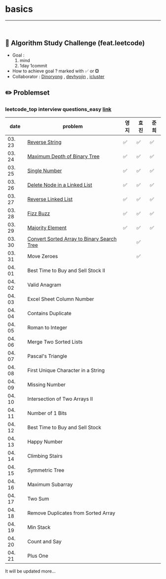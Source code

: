 # basics

---

<br>

## :notebook_with_decorative_cover: Algorithm Study Challenge (feat.leetcode)

- Goal :
  1. mind
  2. 1day 1commit
- How to achieve goal ? marked with :white_check_mark: or :negative_squared_cross_mark:
- Collaborator : [Dinoryong](https://github.com/Dinoryong) , [devhyojin]() , [icluster]()



## :pencil2: Problemset



### leetcode_top interview questions_easy [link](https://leetcode.com/problemset/algorithms/?difficulty=Easy)

| date   | problem                                                      | 영지               | 효진               | 준희               |
| ------ | ------------------------------------------------------------ | ------------------ | ------------------ | ------------------ |
| 03. 23 | [Reverse String](https://leetcode.com/problems/reverse-string/) | :white_check_mark: | :white_check_mark: | :white_check_mark: |
| 03. 24 | [Maximum Depth of Binary Tree](https://leetcode.com/problems/maximum-depth-of-binary-tree/) | :white_check_mark: | :white_check_mark: | :white_check_mark: |
| 03. 25 | [Single Number](https://leetcode.com/problems/single-number/) | :white_check_mark: | :white_check_mark: | :white_check_mark: |
| 03. 26 | [Delete Node in a Linked List](https://leetcode.com/problems/delete-node-in-a-linked-list/) | :white_check_mark: | :white_check_mark: | :white_check_mark: |
| 03. 27 | [Reverse Linked List](https://leetcode.com/problems/reverse-linked-list/) | :white_check_mark: | :white_check_mark: | :white_check_mark: |
| 03. 28 | [Fizz Buzz](https://leetcode.com/problems/fizz-buzz/)        | :white_check_mark: | :white_check_mark: |  :white_check_mark:  |
| 03. 29 | [Majority Element](https://leetcode.com/problems/majority-element/) | :white_check_mark: | :white_check_mark: |  :white_check_mark:  |
| 03. 30 | [Convert Sorted Array to Binary Search Tree](https://leetcode.com/problems/convert-sorted-array-to-binary-search-tree/) |                    | :white_check_mark: |  |
| 03. 31 | Move Zeroes<br/>                                             |                    | :white_check_mark: |                    |
| 04. 01 | Best Time to Buy and Sell Stock II<br/>                      |                    |                    |                    |
| 04. 02 | Valid Anagram<br/>                                           |                    |                    |                    |
| 04. 03 | Excel Sheet Column Number <br/>                              |                    |                    |                    |
| 04. 04 | Contains Duplicate<br/>                                      |                    |                    |                    |
| 04. 05 | Roman to Integer<br/>                                        |                    |                    |                    |
| 04. 06 | Merge Two Sorted Lists<br/>                                  |                    |                    |                    |
| 04. 07 | Pascal's Triangle<br/>                                       |                    |                    |                    |
| 04. 08 | First Unique Character in a String<br/>                      |                    |                    |                    |
| 04. 09 | Missing Number<br/>                                          |                    |                    |                    |
| 04. 10 | Intersection of Two Arrays II<br/>                           |                    |                    |                    |
| 04. 11 | Number of 1 Bits<br/>                                        |                    |                    |                    |
| 04. 12 | Best Time to Buy and Sell Stock<br/>                         |                    |                    |                    |
| 04. 13 | Happy Number<br/>                                            |                    |                    |                    |
| 04. 14 | Climbing Stairs<br/>                                         |                    |                    |                    |
| 04. 15 | Symmetric Tree<br/>                                          |                    |                    |                    |
| 04. 16 | Maximum Subarray<br/>                                        |                    |                    |                    |
| 04. 17 | Two Sum<br/>                                                 |                    |                    |                    |
| 04. 18 | Remove Duplicates from Sorted Array<br/>                     |                    |                    |                    |
| 04. 19 | Min Stack<br/>                                               |                    |                    |                    |
| 04. 20 | Count and Say<br/>                                           |                    |                    |                    |
| 04. 21 | Plus One<br/>                                                |                    |                    |                    |

It will be updated more...
